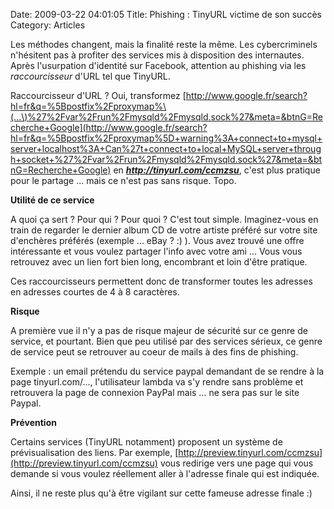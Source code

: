 Date: 2009-03-22 04:01:05
Title: Phishing : TinyURL victime de son succès
Category: Articles

Les méthodes changent, mais la finalité reste la même. Les cybercriminels n'hésitent pas à profiter des services mis à disposition des internautes. Après l'usurpation d'identité sur Facebook, attention au phishing via les _raccourcisseur_ d'URL tel que TinyURL.

Raccourcisseur d'URL ? Oui, transformez [http://www.google.fr/search?hl=fr&q=%5Bpostfix%2Fproxymap%\(...\)%27%2Fvar%2Frun%2Fmysqld%2Fmysqld.sock%27&meta=&btnG=Recherche+Google](http://www.google.fr/search?hl=fr&q=%5Bpostfix%2Fproxymap%5D+warning%3A+connect+to+mysql+server+localhost%3A+Can%27t+connect+to+local+MySQL+server+through+socket+%27%2Fvar%2Frun%2Fmysqld%2Fmysqld.sock%27&meta=&btnG=Recherche+Google) en _**http://tinyurl.com/ccmzsu**_, c'est plus pratique pour le partage ... mais ce n'est pas sans risque. Topo.

**Utilité de ce service**

A quoi ça sert ? Pour qui ? Pour quoi ? C'est tout simple. Imaginez-vous en train de regarder le dernier album CD de votre artiste préféré sur votre site d'enchères préférés (exemple ... eBay ? :) ). Vous avez trouvé une offre intéressante et vous voulez partager l'info avec votre ami ... Vous vous retrouvez avec un lien fort bien long, encombrant et loin d'être pratique.

Ces raccourcisseurs permettent donc de transformer toutes les adresses en adresses courtes de 4 à 8 caractères.

**Risque**

A première vue il n'y a pas de risque majeur de sécurité sur ce genre de service, et pourtant. Bien que peu utilisé par des services sérieux, ce genre de service peut se retrouver au coeur de mails à des fins de phishing.

Exemple : un email prétendu du service paypal demandant de se rendre à la page tinyurl.com/..., l'utilisateur lambda va s'y rendre sans problème et retrouvera la page de connexion PayPal mais ... ne sera pas sur le site Paypal.

**Prévention**

Certains services (TinyURL notamment) proposent un système de prévisualisation des liens. Par exemple, [http://preview.tinyurl.com/ccmzsu](http://preview.tinyurl.com/ccmzsu) vous redirige vers une page qui vous demande si vous voulez réellement aller à l'adresse finale qui est indiquée.

Ainsi, il ne reste plus qu'à être vigilant sur cette fameuse adresse finale :)
